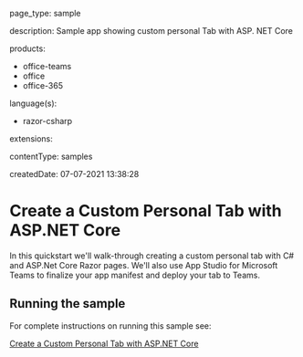 
page_type: sample

description: Sample app showing custom personal Tab with ASP. NET Core

products:
- office-teams
- office
- office-365

language(s):
- razor-csharp

extensions:

contentType: samples

createdDate: 07-07-2021 13:38:28

# Create a Custom Personal Tab with ASP.NET Core

In this quickstart we'll walk-through creating a custom personal tab with C# and ASP.Net Core Razor pages. We'll also use App Studio for Microsoft Teams to finalize your app manifest and deploy your tab to Teams.

## Running the sample

For complete instructions on running this sample see:

[Create a Custom Personal Tab with ASP.NET Core](https://docs.microsoft.com/en-us/microsoftteams/platform/tabs/quickstarts/create-personal-tab-dotnet-core)
